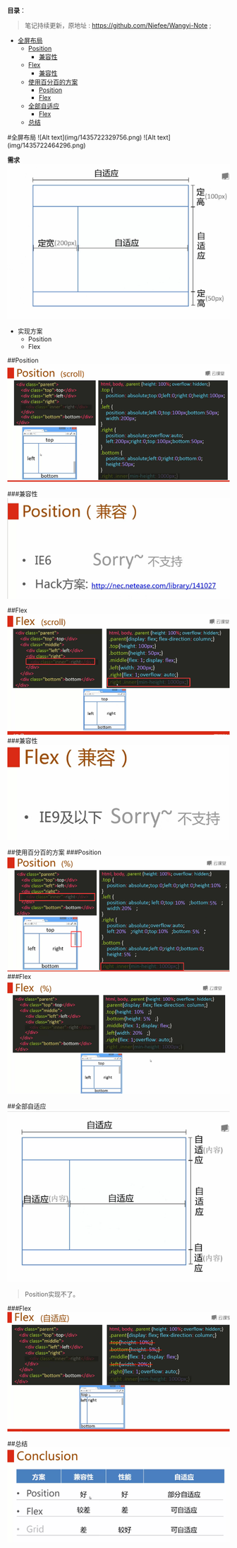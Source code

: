 **目录**：

>笔记持续更新，原地址 : https://github.com/Niefee/Wangyi-Note ;

<ul>
<li><a href="#全屏布局">全屏布局</a><ul>
<li><a href="#position">Position</a><ul>
<li><a href="#兼容性">兼容性</a></li>
</ul>
</li>
<li><a href="#flex">Flex</a><ul>
<li><a href="#兼容性-1">兼容性</a></li>
</ul>
</li>
<li><a href="#使用百分百的方案">使用百分百的方案</a><ul>
<li><a href="#position-1">Position</a></li>
<li><a href="#flex-1">Flex</a></li>
</ul>
</li>
<li><a href="#全部自适应">全部自适应</a><ul>
<li><a href="#flex-2">Flex</a></li>
</ul>
</li>
<li><a href="#总结">总结</a></li>
</ul>
</li>
</ul>
#全屏布局
![Alt text](img/1435722329756.png)
![Alt text](img/1435722464296.png)

**需求**
![Alt text](img/1435722490173.png)

 - 实现方案
	 - Position
	 - Flex

##Position
![Alt text](img/1435722821498.png)

###兼容性
![Alt text](img/1435722857465.png)

##Flex
![Alt text](img/1435723048857.png)
###兼容性
![Alt text](img/1435723105110.png)

##使用百分百的方案
###Position
![Alt text](img/1435723250806.png)
###Flex
![Alt text](img/1435723273549.png)

##全部自适应
![Alt text](img/1435723310106.png)

>Position实现不了。

###Flex
![Alt text](img/1435723402548.png)

##总结
![Alt text](img/1435723425184.png)
